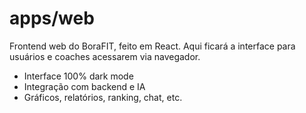 # apps/web

Frontend web do BoraFIT, feito em React. Aqui ficará a interface para usuários e coaches acessarem via navegador.

- Interface 100% dark mode
- Integração com backend e IA
- Gráficos, relatórios, ranking, chat, etc.
